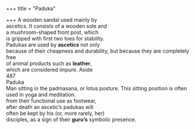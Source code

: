 +++
title = "Paduka"

+++
A wooden sandal used mainly by  
ascetics. It consists of a wooden sole and  
a mushroom-shaped front post, which  
is gripped with first two toes for stability.  
Padukas are used by **ascetics** not only  
because of their cheapness and durability, but because they are completely free  
of animal products such as **leather**,  
which are considered impure. Aside  
487  
Paduka  
Man sitting in the padmasana, or lotus posture. This sitting position is often used in yoga and meditation.  
from their functional use as footwear,  
after death an ascetic’s padukas will  
often be kept by his (or, more rarely, her)  
disciples, as a sign of their **guru’s** symbolic presence.